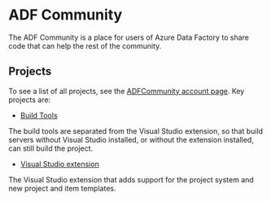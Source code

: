 # ADF Community

The ADF Community is a place for users of Azure Data Factory to share code that can help the rest of the community.

## Projects

To see a list of all projects, see the [ADFCommunity account page](https://github.com/ADFCommunity). Key projects are:

* [Build Tools](https://github.com/ADFCommunity/Adfc.Msbuild)

The build tools are separated from the Visual Studio extension, so that build servers without Visual Studio installed, or without the extension installed, can still build the project.

* [Visual Studio extension](https://github.com/ADFCommunity/Adfc.VisualStudio.Extensions)

The Visual Studio extension that adds support for the project system and new project and item templates.
